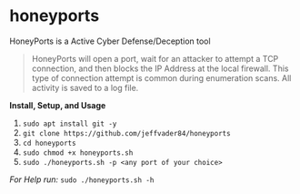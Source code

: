 # honeyports
HoneyPorts is a Active Cyber Defense/Deception tool

>HoneyPorts will open a port, wait for an attacker to attempt a TCP connection, and then blocks the IP Address at the local firewall.  This type of connection attempt is common during enumeration scans.  All activity is saved to a log file.

**Install, Setup, and Usage**
1. `sudo apt install git -y`
2. `git clone https://github.com/jeffvader84/honeyports`
3. `cd honeyports`
4. `sudo chmod +x honeyports.sh`
5. `sudo ./honeyports.sh -p <any port of your choice>`

*For Help run:*
`sudo ./honeyports.sh -h`
